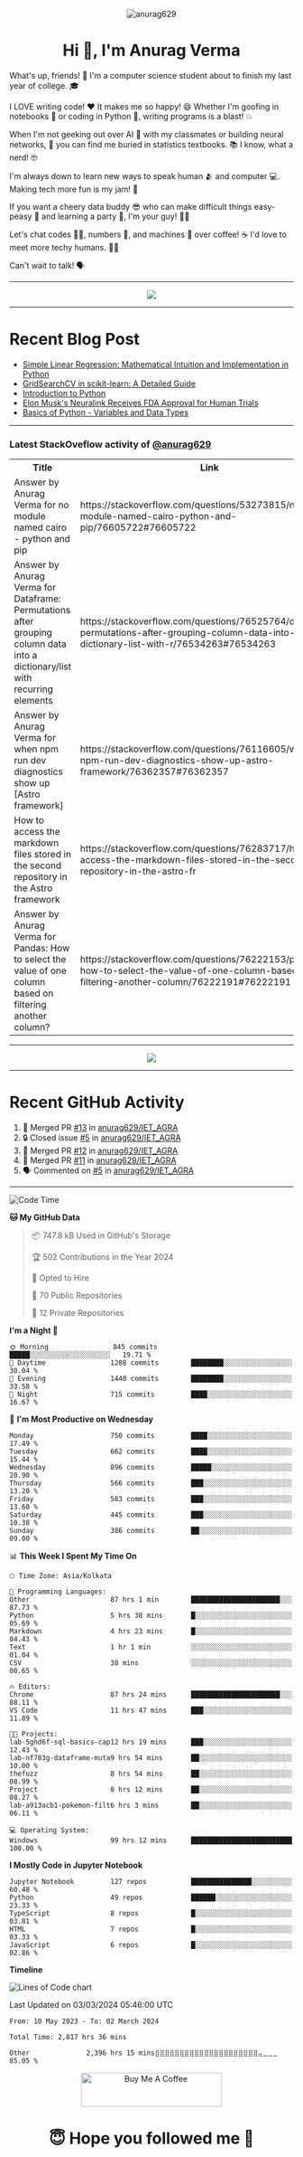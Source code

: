 

<p align="center"> <img src="https://komarev.com/ghpvc/?username=anurag629&label=Profile%20views&color=0e75b6&style=flat" alt="anurag629" /> </p>

<h1 align="center">Hi 👋, I'm Anurag Verma</h1>

What's up, friends! 👋 I'm a computer science student about to finish my last year of college. 🎓

I LOVE writing code! ❤️ It makes me so happy! 😄 Whether I'm goofing in notebooks 📓 or coding in Python 🐍, writing programs is a blast! 💥

When I'm not geeking out over AI 🤖 with my classmates or building neural networks, 🧠 you can find me buried in statistics textbooks. 📚 I know, what a nerd! 🤓

I'm always down to learn new ways to speak human 🫂 and computer 💻. Making tech more fun is my jam! 🍇

If you want a cheery data buddy 😎 who can make difficult things easy-peasy 🥝 and learning a party 🎉, I'm your guy! 🙋‍♂️

Let's chat codes 👨‍💻, numbers 🧮, and machines 🤖 over coffee! ☕ I'd love to meet more techy humans. 💁‍♂️

Can't wait to talk! 🗣️

---

<p align="center">
  <img src="https://spotify-github-profile.vercel.app/api/view.svg?uid=mwvywke3fo2gajpenodnmobfh&cover_image=true&theme=default&show_offline=false&background_color=121212&interchange=false&bar_color=53b14f&bar_color_cover=true">
</p>

---

# Recent Blog Post

<!-- BLOG-POST-LIST:START -->
- [Simple Linear Regression: Mathematical Intuition and Implementation in Python](https://codercops.tech/blog/machine-learning-algorithms/simple-linear-regression-mathematical-intuation)
- [GridSearchCV in scikit-learn: A Detailed Guide](https://codercops.tech/blog/gridsearchcv-in-scikit-learn-a-detailed-guide)
- [Introduction to Python](https://codercops.tech/blog/python-tutorial/introduction-to-python)
- [Elon Musk&#39;s Neuralink Receives FDA Approval for Human Trials](https://codercops.tech/blog/elon-musks-neuralink-receives-fda-approval-for-human-trials)
- [Basics of Python - Variables and Data Types](https://codercops.tech/blog/python-basics-of-python-variables-and-data-types)
<!-- BLOG-POST-LIST:END -->

---

### Latest StackOveflow activity of [@anurag629](https://github.com/anurag629)
<table>
  <tr><th>Title</th><th>Link</th></tr>
  <!-- STACKOVERFLOW:START --><tr><td>Answer by Anurag Verma for no module named cairo - python and pip</td><td>https://stackoverflow.com/questions/53273815/no-module-named-cairo-python-and-pip/76605722#76605722</td></tr><tr><td>Answer by Anurag Verma for Dataframe: Permutations after grouping column data into a dictionary/list with recurring elements</td><td>https://stackoverflow.com/questions/76525764/dataframe-permutations-after-grouping-column-data-into-a-dictionary-list-with-r/76534263#76534263</td></tr><tr><td>Answer by Anurag Verma for when npm run dev diagnostics show up [Astro framework]</td><td>https://stackoverflow.com/questions/76116605/when-npm-run-dev-diagnostics-show-up-astro-framework/76362357#76362357</td></tr><tr><td>How to access the markdown files stored in the second repository in the Astro framework</td><td>https://stackoverflow.com/questions/76283717/how-to-access-the-markdown-files-stored-in-the-second-repository-in-the-astro-fr</td></tr><tr><td>Answer by Anurag Verma for Pandas: How to select the value of one column based on filtering another column?</td><td>https://stackoverflow.com/questions/76222153/pandas-how-to-select-the-value-of-one-column-based-on-filtering-another-column/76222191#76222191</td></tr><!-- STACKOVERFLOW:END -->
</table>

---

<p align="center">
  <img alig src="https://github-profile-trophy.vercel.app/?username=anurag629&theme=onedark&column=-1" />
</p>

---

# Recent GitHub Activity
<!--START_SECTION:activity-->
1. 🎉 Merged PR [#13](https://github.com/anurag629/IET_AGRA/pull/13) in [anurag629/IET_AGRA](https://github.com/anurag629/IET_AGRA)
2. 🔒 Closed issue [#5](https://github.com/anurag629/IET_AGRA/issues/5) in [anurag629/IET_AGRA](https://github.com/anurag629/IET_AGRA)
3. 🎉 Merged PR [#12](https://github.com/anurag629/IET_AGRA/pull/12) in [anurag629/IET_AGRA](https://github.com/anurag629/IET_AGRA)
4. 🎉 Merged PR [#11](https://github.com/anurag629/IET_AGRA/pull/11) in [anurag629/IET_AGRA](https://github.com/anurag629/IET_AGRA)
5. 🗣 Commented on [#5](https://github.com/anurag629/IET_AGRA/issues/5#issuecomment-1854540580) in [anurag629/IET_AGRA](https://github.com/anurag629/IET_AGRA)
<!--END_SECTION:activity-->

---

<!--START_SECTION:waka-->
![Code Time](http://img.shields.io/badge/Code%20Time-2%2C822%20hrs%202%20mins-blue)

**🐱 My GitHub Data** 

> 📦 747.8 kB Used in GitHub's Storage 
 > 
> 🏆 502 Contributions in the Year 2024
 > 
> 💼 Opted to Hire
 > 
> 📜 70 Public Repositories 
 > 
> 🔑 12 Private Repositories 
 > 
**I'm a Night 🦉** 

```text
🌞 Morning                845 commits         █████░░░░░░░░░░░░░░░░░░░░   19.71 % 
🌆 Daytime                1288 commits        ████████░░░░░░░░░░░░░░░░░   30.04 % 
🌃 Evening                1440 commits        ████████░░░░░░░░░░░░░░░░░   33.58 % 
🌙 Night                  715 commits         ████░░░░░░░░░░░░░░░░░░░░░   16.67 % 
```
📅 **I'm Most Productive on Wednesday** 

```text
Monday                   750 commits         ████░░░░░░░░░░░░░░░░░░░░░   17.49 % 
Tuesday                  662 commits         ████░░░░░░░░░░░░░░░░░░░░░   15.44 % 
Wednesday                896 commits         █████░░░░░░░░░░░░░░░░░░░░   20.90 % 
Thursday                 566 commits         ███░░░░░░░░░░░░░░░░░░░░░░   13.20 % 
Friday                   583 commits         ███░░░░░░░░░░░░░░░░░░░░░░   13.60 % 
Saturday                 445 commits         ███░░░░░░░░░░░░░░░░░░░░░░   10.38 % 
Sunday                   386 commits         ██░░░░░░░░░░░░░░░░░░░░░░░   09.00 % 
```


📊 **This Week I Spent My Time On** 

```text
🕑︎ Time Zone: Asia/Kolkata

💬 Programming Languages: 
Other                    87 hrs 1 min        ██████████████████████░░░   87.73 % 
Python                   5 hrs 38 mins       █░░░░░░░░░░░░░░░░░░░░░░░░   05.69 % 
Markdown                 4 hrs 23 mins       █░░░░░░░░░░░░░░░░░░░░░░░░   04.43 % 
Text                     1 hr 1 min          ░░░░░░░░░░░░░░░░░░░░░░░░░   01.04 % 
CSV                      38 mins             ░░░░░░░░░░░░░░░░░░░░░░░░░   00.65 % 

🔥 Editors: 
Chrome                   87 hrs 24 mins      ██████████████████████░░░   88.11 % 
VS Code                  11 hrs 47 mins      ███░░░░░░░░░░░░░░░░░░░░░░   11.89 % 

🐱‍💻 Projects: 
lab-5ghd6f-sql-basics-cap12 hrs 19 mins      ███░░░░░░░░░░░░░░░░░░░░░░   12.43 % 
lab-nf783g-dataframe-muta9 hrs 54 mins       ██░░░░░░░░░░░░░░░░░░░░░░░   10.00 % 
thefuzz                  8 hrs 54 mins       ██░░░░░░░░░░░░░░░░░░░░░░░   08.99 % 
Project                  8 hrs 12 mins       ██░░░░░░░░░░░░░░░░░░░░░░░   08.27 % 
lab-a913acb1-pokemon-filt6 hrs 3 mins        ██░░░░░░░░░░░░░░░░░░░░░░░   06.11 % 

💻 Operating System: 
Windows                  99 hrs 12 mins      █████████████████████████   100.00 % 
```

**I Mostly Code in Jupyter Notebook** 

```text
Jupyter Notebook         127 repos           ███████████████░░░░░░░░░░   60.48 % 
Python                   49 repos            ██████░░░░░░░░░░░░░░░░░░░   23.33 % 
TypeScript               8 repos             █░░░░░░░░░░░░░░░░░░░░░░░░   03.81 % 
HTML                     7 repos             █░░░░░░░░░░░░░░░░░░░░░░░░   03.33 % 
JavaScript               6 repos             █░░░░░░░░░░░░░░░░░░░░░░░░   02.86 % 
```



**Timeline**

![Lines of Code chart](https://raw.githubusercontent.com/anurag629/anurag629/main/assets/bar_graph.png)


 Last Updated on 03/03/2024 05:46:00 UTC
<!--END_SECTION:waka-->

<!--START_SECTION:waka-simple-->

```text
From: 10 May 2023 - To: 02 March 2024

Total Time: 2,817 hrs 36 mins

Other              2,396 hrs 15 mins⣿⣿⣿⣿⣿⣿⣿⣿⣿⣿⣿⣿⣿⣿⣿⣿⣿⣿⣿⣿⣿⣤⣀⣀⣀   85.05 %
```

<!--END_SECTION:waka-simple-->

<p align="center"> 
<a href="https://www.buymeacoffee.com/anurag629" target="_blank"><img src="https://cdn.buymeacoffee.com/buttons/default-orange.png" alt="Buy Me A Coffee" height="60" width="250"></a>
</p>


<h1 align="center"> 😇 Hope you followed me 🥰  </h1>
